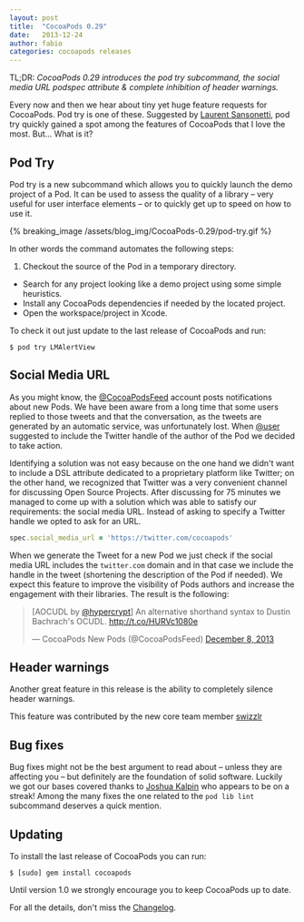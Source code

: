 ```yaml
---
layout: post
title:  "CocoaPods 0.29"
date:   2013-12-24
author: fabio
categories: cocoapods releases
---
```


TL;DR: _CocoaPods 0.29 introduces the pod try subcommand, the social media URL
podspec attribute & complete inhibition of header warnings._

Every now and then we hear about tiny yet huge feature requests for CocoaPods.
Pod try is one of these. Suggested by [Laurent Sansonetti], pod try quickly
gained a spot among the features of CocoaPods that I love the most. But…
What is it?

[Laurent Sansonetti]: https://twitter.com/lrz

<!-- more -->

## Pod Try

Pod try is a new subcommand which allows you to quickly launch the demo project
of a Pod. It can be used to assess the quality of a library – very useful for
user interface elements – or to quickly get up to speed on how to use it.

{% breaking_image /assets/blog_img/CocoaPods-0.29/pod-try.gif %}

In other words the command automates the following steps:

1. Checkout the source of the Pod in a temporary directory.
- Search for any project looking like a demo project using some simple heuristics.
- Install any CocoaPods dependencies if needed by the located project.
- Open the workspace/project in Xcode.

To check it out just update to the last release of CocoaPods and run:

```
$ pod try LMAlertView
```

## Social Media URL

As you might know, the [@CocoaPodsFeed] account posts notifications about new
Pods. We have been aware from a long time that some users replied to those
tweets and that the conversation, as the tweets are generated by an automatic
service, was unfortunately lost. When [@user] suggested to include the Twitter
handle of the author of the Pod we decided to take action.

Identifying a solution was not easy because on the one hand we didn't want to
include a DSL attribute dedicated to a proprietary platform like Twitter; on
the other hand, we recognized that Twitter was a very convenient channel for
discussing Open Source Projects. After discussing for 75 minutes we managed to
come up with a solution which was able to satisfy our requirements:
the social media URL. Instead of asking to specify a Twitter handle we opted to
ask for an URL.

[@user]: www.example.com
[@CocoaPodsFeed]: https://twitter.com/CocoaPodsFeed

```ruby
spec.social_media_url = 'https://twitter.com/cocoapods'
```

When we generate the Tweet for a new Pod we just check if the social media URL
includes the `twitter.com` domain and in that case we include the handle in the
tweet (shortening the description of the Pod if needed). We expect this feature
to improve the visibility of Pods authors and increase the engagement with
their libraries. The result is the following:
  
<blockquote class="twitter-tweet" lang="en"><p>[AOCUDL by <a href="https://twitter.com/hypercrypt">@hypercrypt</a>] An alternative shorthand syntax to Dustin Bachrach&#39;s OCUDL. <a href="http://t.co/HURVc1080e">http://t.co/HURVc1080e</a></p>&mdash; CocoaPods New Pods (@CocoaPodsFeed) <a href="https://twitter.com/CocoaPodsFeed/statuses/409601855845851136">December 8, 2013</a></blockquote>
<script async src="//platform.twitter.com/widgets.js" charset="utf-8"></script>

## Header warnings

Another great feature in this release is the ability to completely silence
header warnings.

This feature was contributed by the new core team member [swizzlr]

[swizzlr]: https://github.com/swizzlr

## Bug fixes

Bug fixes might not be the best argument to read about – unless they are
affecting you – but definitely are the foundation of solid software. Luckily
we got our bases covered thanks to [Joshua Kalpin] who appears to be on a
streak!  Among the many fixes the one related to the `pod lib lint` subcommand
deserves a quick mention.

[Joshua Kalpin]: https://github.com/Kapin

## Updating

To install the last release of CocoaPods you can run:

```
$ [sudo] gem install cocoapods
```

Until version 1.0 we strongly encourage you to keep CocoaPods up to date.

For all the details, don't miss the
[Changelog](https://github.com/CocoaPods/CocoaPods/blob/master/CHANGELOG.md).


